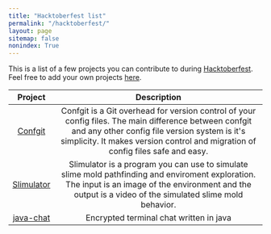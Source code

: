 ```yaml
---
title: "Hacktoberfest list"
permalink: "/hacktoberfest/"
layout: page
sitemap: false
nonindex: True
---
```


This is a list of a few projects you can contribute to during [Hacktoberfest](https://hacktoberfest.digitalocean.com/).
Feel free to add your own projects [here](https://github.com/yagarea/blackblog/blob/master/hacktoberfest.md).

| Project | Description |
|:-------:|:-----------:|
|  [Confgit](https://github.com/yagarea/confgit) | Confgit is a Git overhead for version control of your config files. The main difference between confgit and any other config file version system is it's simplicity. It makes version control and migration of config files safe and easy. |
|  [Slimulator](https://github.com/yagarea/Slimulator) | Slimulator is a program you can use to simulate slime mold pathfinding and enviroment exploration. The input is an image of the environment and the output is a video of the simulated slime mold behavior. |
| [java-chat](https://github.com/yagarea/java-chat) | Encrypted terminal chat written in java |

